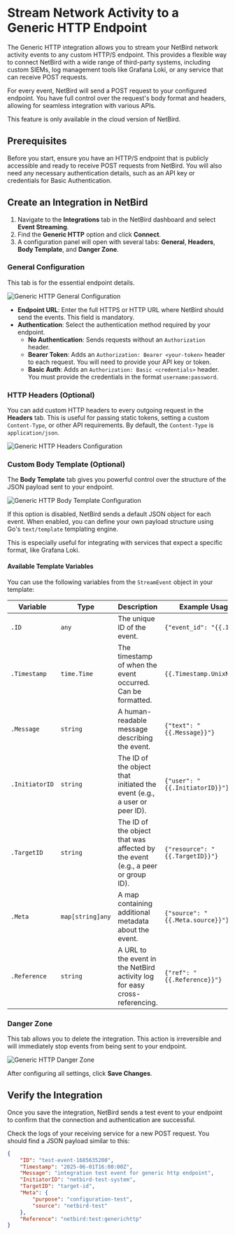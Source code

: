 # Stream Network Activity to a Generic HTTP Endpoint

The Generic HTTP integration allows you to stream your NetBird network activity events to any custom HTTP/S endpoint. This provides a flexible way to connect NetBird with a wide range of third-party systems, including custom SIEMs, log management tools like Grafana Loki, or any service that can receive POST requests.

For every event, NetBird will send a POST request to your configured endpoint. You have full control over the request's body format and headers, allowing for seamless integration with various APIs.

<Note>
    This feature is only available in the cloud version of NetBird.
</Note>

## Prerequisites

Before you start, ensure you have an HTTP/S endpoint that is publicly accessible and ready to receive POST requests from NetBird. You will also need any necessary authentication details, such as an API key or credentials for Basic Authentication.

## Create an Integration in NetBird

1.  Navigate to the **Integrations** tab in the NetBird dashboard and select **Event Streaming**.
2.  Find the **Generic HTTP** option and click **Connect**.
3.  A configuration panel will open with several tabs: **General**, **Headers**, **Body Template**, and **Danger Zone**.

### General Configuration

This tab is for the essential endpoint details.

<p>
    <img src="/docs-static/img/how-to-guides/activity-event-streaming/generic-http/general-config.png" alt="Generic HTTP General Configuration" className="imagewrapper-big"/>
</p>

-   **Endpoint URL**: Enter the full HTTPS or HTTP URL where NetBird should send the events. This field is mandatory.
-   **Authentication**: Select the authentication method required by your endpoint.
    -   **No Authentication**: Sends requests without an `Authorization` header.
    -   **Bearer Token**: Adds an `Authorization: Bearer <your-token>` header to each request. You will need to provide your API key or token.
    -   **Basic Auth**: Adds an `Authorization: Basic <credentials>` header. You must provide the credentials in the format `username:password`.

### HTTP Headers (Optional)

You can add custom HTTP headers to every outgoing request in the **Headers** tab. This is useful for passing static tokens, setting a custom `Content-Type`, or other API requirements. By default, the `Content-Type` is `application/json`.

<p>
    <img src="/docs-static/img/how-to-guides/activity-event-streaming/generic-http/headers-config.png" alt="Generic HTTP Headers Configuration" className="imagewrapper-big"/>
</p>

### Custom Body Template (Optional)

The **Body Template** tab gives you powerful control over the structure of the JSON payload sent to your endpoint.

<p>
    <img src="/docs-static/img/how-to-guides/activity-event-streaming/generic-http/body-template-config.png" alt="Generic HTTP Body Template Configuration" className="imagewrapper-big"/>
</p>

If this option is disabled, NetBird sends a default JSON object for each event. When enabled, you can define your own payload structure using Go's `text/template` templating engine.

This is especially useful for integrating with services that expect a specific format, like Grafana Loki.

#### Available Template Variables

You can use the following variables from the `StreamEvent` object in your template:

| Variable      | Type                 | Description                                                                          | Example Usage                     |
|---------------|----------------------|--------------------------------------------------------------------------------------|-----------------------------------|
| `.ID`         | `any`                | The unique ID of the event.                                                          | `{"event_id": "{{.ID}}"}`         |
| `.Timestamp`  | `time.Time`          | The timestamp of when the event occurred. Can be formatted.                          | `{{.Timestamp.UnixNano}}`          |
| `.Message`    | `string`             | A human-readable message describing the event.                            | `{"text": "{{.Message}}"}`        |
| `.InitiatorID`| `string`             | The ID of the object that initiated the event (e.g., a user or peer ID).    | `{"user": "{{.InitiatorID}}"}`     |
| `.TargetID`   | `string`             | The ID of the object that was affected by the event (e.g., a peer or group ID). | `{"resource": "{{.TargetID}}"}`    |
| `.Meta`       | `map[string]any`     | A map containing additional metadata about the event.                                | `{"source": "{{.Meta.source}}"}`   |
| `.Reference`  | `string`             | A URL to the event in the NetBird activity log for easy cross-referencing. | `{"ref": "{{.Reference}}"}`       |

### Danger Zone

This tab allows you to delete the integration. This action is irreversible and will immediately stop events from being sent to your endpoint.

<p>
    <img src="/docs-static/img/how-to-guides/activity-event-streaming/generic-http/danger-zone.png" alt="Generic HTTP Danger Zone" className="imagewrapper-big"/>
</p>

After configuring all settings, click **Save Changes**.

## Verify the Integration

Once you save the integration, NetBird sends a test event to your endpoint to confirm that the connection and authentication are successful.

Check the logs of your receiving service for a new POST request. You should find a JSON payload similar to this:

```json
{
    "ID": "test-event-1685635200",
    "Timestamp": "2025-06-01T16:00:00Z",
    "Message": "integration test event for generic http endpoint",
    "InitiatorID": "netbird-test-system",
    "TargetID": "target-id",
    "Meta": {
        "purpose": "configuration-test",
        "source": "netbird-test"
    },
    "Reference": "netbird:test:generichttp"
}